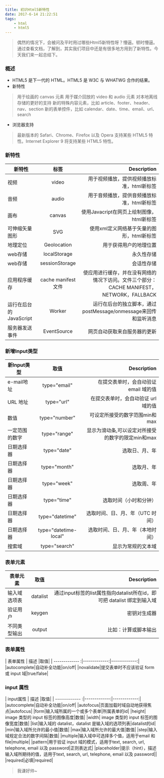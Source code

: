 ```yaml
---
title: 初识Html5新特性
date: 2017-6-14 21:22:51
tags: 
    - html
    - html5
---
```


> 偶然的情况下，会被问及平时用过哪些Html5新特性呀？懵逼。顿时懵逼。通过查看文档，了解到，其实我们项目中还是有很多地方用到了新特性。今天我们来一起总结下。

### 概述

+ HTML5 是下一代的 HTML。HTML5 是 W3C 与 WHATWG 合作的结果。
+ 新特性

> 用于绘画的 canvas 元素
用于媒介回放的 video 和 audio 元素
对本地离线存储的更好的支持
新的特殊内容元素，比如 article、footer、header、nav、section
新的表单控件，比如 calendar、date、time、email、url、search

<!-- more -->

+ 浏览器支持

> 最新版本的 Safari、Chrome、Firefox 以及 Opera 支持某些 HTML5 特性。Internet Explorer 9 将支持某些 HTML5 特性。

### 新特性

| 新特性      | 标签   |   Description		|
| ------------- |:-------------:|-------------:|
|视频|video|用于视频播放，提供视频播放标准，html新标签|
|音频|audio|用于音频播放，提供音频播放标准，html新标签|
|画布|canvas|使用Javacript在网页上绘制图像，html新标签|
|可伸缩矢量图形|SVG|使用xml定义网络基于矢量的图形，html新标签|
|地理定位|Geolocation|用于获得用户的地理位置|
|web存储|localStorage|永久性存储|
|web存储|sessionStorage|会话性存储|
|应用程序缓存|cache manifest 文件|使应用进行缓存，并在没有网络的情况下访问。文件三个部分：CACHE MANIFEST，NETWORK，FALLBACK|
|运行在后台的 JavaScript|Worker|运行在后台的独立脚本，通过postMessage/onmessage来回传和监听消息|
|服务器发送事件|EventSource|网页自动获取来自服务器的更新|

### 新增Input类型
| 新Input类型      | 取值   |   Description		|
| ------------- |:-------------:|-------------:|
| e-mail地址|type="email"|在提交表单时，会自动验证 email 域的值|
|URL 地址 |type="url"|在提交表单时，会自动验证 url 域的值|
|数值|type="number"|可设定所接受的数字范围min和max|
|一定范围的数字| type="range"|显示为滑动条,可以设定对所接受的数字的限定min和max|
|日期选择器|type="date"|选取日、月、年|
|日期选择器|type="month"|选取月、年|
|日期选择器|type="week"|选取周、年|
|日期选择器|type="time"|选取时间（小时和分钟）|
|日期选择器|type="datetime"|选取时间、日、月、年（UTC 时间）|
|日期选择器|type="datetime-local"|选取时间、日、月、年（本地时间）|
|搜索域|type="search"|显示为常规的文本域|

### 表单元素
| 表单元素      | 取值   |   Description		|
| ------------- |:-------------:|-------------:|
|输入域选项表|datalist|通过input标签的list属性指向datalist所在id，即可把 datalist 绑定到输入域|
|验证用户|keygen|密钥对生成器|
|不同类型输出|output|比如：计算或脚本输出|

### 表单属性
| 表单属性     |    描述		|取值|
| ------------- :|-------------:|-------------:|
|autocomplete|自动补全功能|on/off|
|novalidate|提交表单时不应该验证 form 或 input 域|true/false|

### input 属性
| input属性     |    描述		|取值|
| ------------- :|-------------:|-------------:|
|autocomplete|自动补全功能|on/off|
|autofocus|页面加载时域自动地获得焦点|autofocus|
|form|输入域所属的一个或多个表单|所属表单的id|
|height| image 类型的 input 标签的图像高度|数值|
|width| image 类型的 input 标签的图像宽度|数值|
|list|输入域的 datalist，datalist 是输入域的选项列表|datalist的id|
|min|输入域所允许的最小值|数值|
|max|输入域所允许的最大值|数值|
|step|输入域规定合法的数字间隔|数值|
|multiple|输入域中可选择多个值，适用于email 和 file|multiple|
|pattern|用于验证 input 域的模式，适用于text, search, url, telephone, email 以及 password|正则表达式|
|placeholder|提示（hint），描述输入域所期待的值，适用于text, search, url, telephone, email 以及 password||
|required|必填|required|


> 我谦好帅~